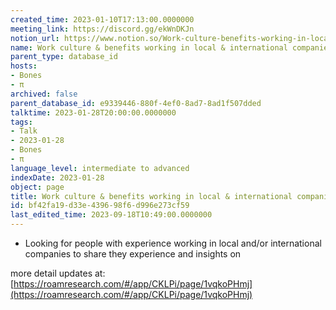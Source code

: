 ```yaml
---
created_time: 2023-01-10T17:13:00.0000000
meeting_link: https://discord.gg/ekWnDKJn
notion_url: https://www.notion.so/Work-culture-benefits-working-in-local-international-companies-bf42fa19d33e439698f6d996e273cf59
name: Work culture & benefits working in local & international companies
parent_type: database_id
hosts:
- Bones
- π
archived: false
parent_database_id: e9339446-880f-4ef0-8ad7-8ad1f507dded
talktime: 2023-01-28T20:00:00.0000000
tags:
- Talk
- 2023-01-28
- Bones
- π
language_level: intermediate to advanced
indexDate: 2023-01-28
object: page
title: Work culture & benefits working in local & international companies
id: bf42fa19-d33e-4396-98f6-d996e273cf59
last_edited_time: 2023-09-18T10:49:00.0000000
---
```


   - Looking for people with experience working in local and/or international companies to share they experience and insights on

more detail updates at:
[https://roamresearch.com/#/app/CKLPi/page/1vqkoPHmj](https://roamresearch.com/#/app/CKLPi/page/1vqkoPHmj)

























